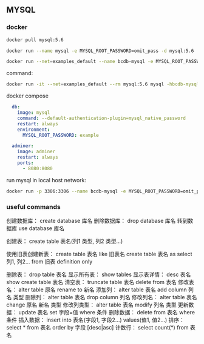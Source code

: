 ## MYSQL

### docker

```sh
docker pull mysql:5.6

docker run --name mysql -e MYSQL_ROOT_PASSWORD=omit_pass -d mysql:5.6
```

```sh
docker run --net=examples_default --name bcdb-mysql -e MYSQL_ROOT_PASSWORD=omit_pass -d mysql:5.6
```

command:
```sh
docker run -it --net=examples_default --rm mysql:5.6 mysql -hbcdb-mysql -uroot -p
```

docker compose
```yml
  db:
    image: mysql
    command: --default-authentication-plugin=mysql_native_password
    restart: always
    environment:
      MYSQL_ROOT_PASSWORD: example

  adminer:
    image: adminer
    restart: always
    ports:
      - 8080:8080
```

run mysql in local host network:
```sh
docker run -p 3306:3306 --name bcdb-mysql -e MYSQL_ROOT_PASSWORD=omit_pass -d mysql:5.6
```

### useful commands

创建数据库：
create database 库名
删除数据库：
drop database 库名
转到数据库
use database 库名

创建表：
create table 表名(列1 类型, 列2 类型...)

使用旧表创建新表：
create table 表名 like 旧表名
create table 表名 as select 列1, 列2... from 旧表 definition only

删除表：
drop table 表名
显示所有表：
show tables
显示表详情：
desc 表名
show create table 表名
清空表：
truncate table 表名
delete from 表名
修改表名：
alter table 原名 rename to 新名
添加列：
alter table 表名 add column 列名 类型
删除列：
alter table 表名 drop column 列名
修改列名：
alter table 表名 change 原名 新名 类型
修改列类型：
alter table 表名 modify 列名 类型
更新数据：
update 表名 set 字段=值 where 条件
删除数据：
delete from 表名 where 条件
插入数据：
insert into 表名(字段1, 字段2...) values(值1, 值2...)
排序：
select * from 表名 order by 字段 [desc|asc]
计数行：
select count(*) from 表名

